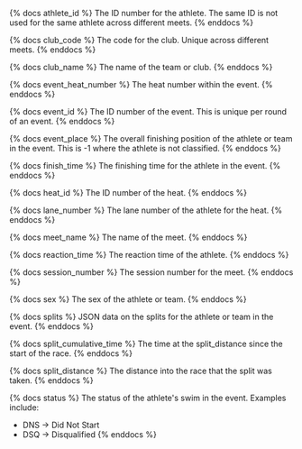 {% docs athlete_id %}
The ID number for the athlete. The same ID is not used for the same athlete across different meets.
{% enddocs %}

{% docs club_code %}
The code for the club. Unique across different meets.
{% enddocs %}

{% docs club_name %}
The name of the team or club.
{% enddocs %}

{% docs event_heat_number %}
The heat number within the event.
{% enddocs %}

{% docs event_id %}
The ID number of the event. This is unique per round of an event.
{% enddocs %}

{% docs event_place %}
The overall finishing position of the athlete or team in the event.
This is -1 where the athlete is not classified.
{% enddocs %}

{% docs finish_time %}
The finishing time for the athlete in the event.
{% enddocs %}

{% docs heat_id %}
The ID number of the heat.
{% enddocs %}

{% docs lane_number %}
The lane number of the athlete for the heat.
{% enddocs %}

{% docs meet_name %}
The name of the meet.
{% enddocs %}

{% docs reaction_time %}
The reaction time of the athlete.
{% enddocs %}

{% docs session_number %}
The session number for the meet.
{% enddocs %}

{% docs sex %}
The sex of the athlete or team.
{% enddocs %}

{% docs splits %}
JSON data on the splits for the athlete or team in the event.
{% enddocs %}

{% docs split_cumulative_time %}
The time at the split_distance since the start of the race.
{% enddocs %}

{% docs split_distance %}
The distance into the race that the split was taken.
{% enddocs %}

{% docs status %}
The status of the athlete's swim in the event.
Examples include:
- DNS -> Did Not Start
- DSQ -> Disqualified
{% enddocs %}
